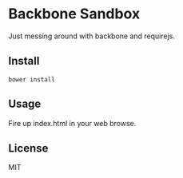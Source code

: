 
# Backbone Sandbox

Just messing around with backbone and requirejs.

## Install

```
bower install
```

## Usage

Fire up index.html in your web browse.

## License

MIT